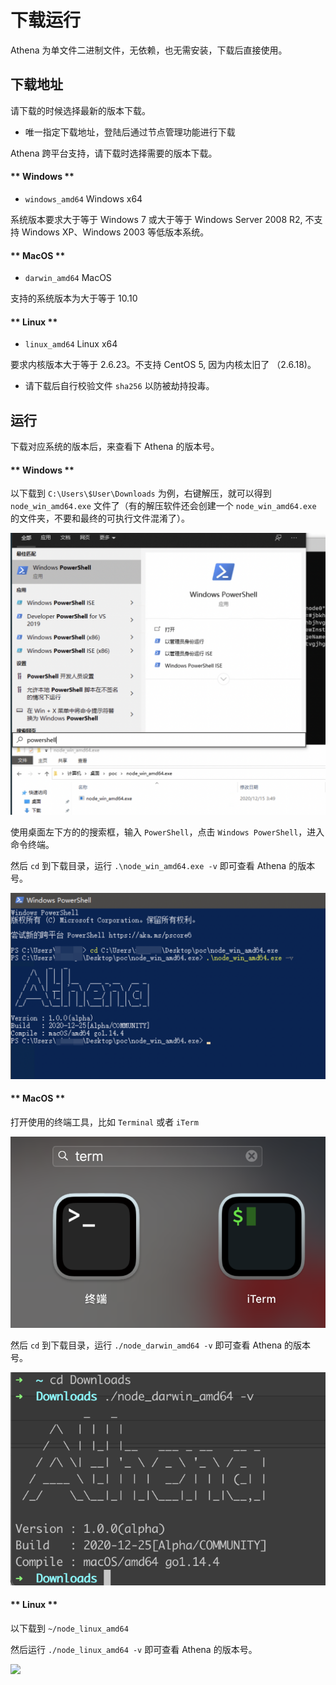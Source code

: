 # 下载运行

Athena 为单文件二进制文件，无依赖，也无需安装，下载后直接使用。

## 下载地址

请下载的时候选择最新的版本下载。

+ 唯一指定下载地址，登陆后通过节点管理功能进行下载


Athena 跨平台支持，请下载时选择需要的版本下载。

<!-- tabs:start -->

#### ** Windows **

+ `windows_amd64` Windows x64

系统版本要求大于等于 Windows 7 或大于等于 Windows Server 2008 R2, 不支持 Windows XP、Windows 2003 等低版本系统。

#### ** MacOS **

+ `darwin_amd64` MacOS

支持的系统版本为大于等于 10.10

#### ** Linux **

+ `linux_amd64` Linux x64

要求内核版本大于等于 2.6.23。不支持 CentOS 5, 因为内核太旧了 （2.6.18)。

<!-- tabs:end -->


+ 请下载后自行校验文件 `sha256` 以防被劫持投毒。


## 运行

下载对应系统的版本后，来查看下 Athena 的版本号。

<!-- tabs:start -->

#### ** Windows **

以下载到 `C:\Users\$User\Downloads` 为例，右键解压，就可以得到 `node_win_amd64.exe` 文件了（有的解压软件还会创建一个 `node_win_amd64.exe` 的文件夹，不要和最终的可执行文件混淆了）。

![](../assets/tutorial/windows_term.png)

使用桌面左下方的的搜索框，输入 `PowerShell`，点击 `Windows PowerShell`，进入命令终端。

然后 `cd` 到下载目录，运行 `.\node_win_amd64.exe -v` 即可查看 Athena 的版本号。

![](../assets/tutorial/windows_run_version.png)

#### ** MacOS **

打开使用的终端工具，比如 `Terminal` 或者 `iTerm`

![](../assets/tutorial/mac_term.png)

然后 `cd` 到下载目录，运行 `./node_darwin_amd64 -v` 即可查看 Athena 的版本号。

![](../assets/tutorial/mac_run_version.png)

#### ** Linux **

以下载到 `~/node_linux_amd64`

然后运行 `./node_linux_amd64 -v` 即可查看 Athena 的版本号。

![](../assets/tutorial/linux_run_version.jpg)
<!-- tabs:end -->